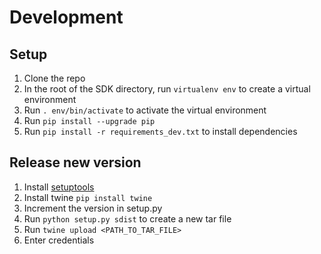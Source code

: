 # Development

## Setup

1) Clone the repo
2) In the root of the SDK directory, run `virtualenv env` to create a virtual environment
3) Run `. env/bin/activate` to activate the virtual environment
4) Run `pip install --upgrade pip`
5) Run `pip install -r requirements_dev.txt` to install dependencies

## Release new version

1) Install [setuptools](https://packaging.python.org/tutorials/installing-packages/)
2) Install twine `pip install twine`
3) Increment the version in setup.py
4) Run `python setup.py sdist` to create a new tar file
5) Run `twine upload <PATH_TO_TAR_FILE>`
6) Enter credentials
